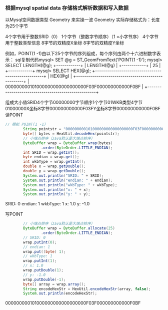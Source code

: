 ### 根据mysql spatial data 存储格式解析数据和写入数据
以Mysql空间数据类型 Geometry 来实操一波
Geometry 实际存储格式为：长度为25个字节

4个字节用于整数SRID（0）
1个字节（整数字节顺序）（1 =小字节序）
4个字节用于整数类型信息
8字节的双精度X坐标
8字节的双精度Y坐标

例如，POINT(1 -1)由以下25个字节的序列组成，每个序列由两个十六进制数字表示：
sql复制代码mysql> SET @g = ST_GeomFromText('POINT(1 -1)');
mysql> SELECT LENGTH(@g);
+------------+
| LENGTH(@g) |
+------------+
|         25 |
+------------+
mysql> SELECT HEX(@g);
+----------------------------------------------------+
| HEX(@g)                                            |
+----------------------------------------------------+
| 000000000101000000000000000000F03F000000000000F0BF |
+----------------------------------------------------+




组成大小值SRID4个字节00000000字节顺序1个字节01WKB类型4字节01000000X坐标8字节000000000000F03FY坐标8字节000000000000F0BF
读POINT
```java
// 模拟 POINT(1 -1)
        String pointstr = "000000000101000000000000000000F03F000000000000F0BF";
        byte[] bytes = HexUtil.decodeHex(pointstr);
        // 小端点排序（Java默认是大端点排序）
        ByteBuffer wrap = ByteBuffer.wrap(bytes)
                .order(ByteOrder.LITTLE_ENDIAN);
        int SRID = wrap.getInt();
        byte endian = wrap.get();
        int wkbType = wrap.getInt();
        double x = wrap.getDouble();
        double y = wrap.getDouble();
        System.out.println("SRID: " + SRID);
        System.out.println("endian: " + endian);
        System.out.println("wkbType: " + wkbType);
        System.out.println("x: " + x);
        System.out.println("y: " + y);
```
SRID: 0
endian: 1
wkbType: 1
x: 1.0
y: -1.0

写POINT
```java  
        // 小端点排序（Java默认是大端点排序）
        ByteBuffer wrap = ByteBuffer.allocate(25)
                .order(ByteOrder.LITTLE_ENDIAN);
        // SRID: 0        
        wrap.putInt(0);
        // endian: 1
        wrap.put((byte) 1);
        // wkbType: 1
        wrap.putInt(1);
        // x: 1.0
        wrap.putDouble(1);
        // y: -1.0
        wrap.putDouble(-1);
        byte[] array = wrap.array();
        String encodeHexStr = HexUtil.encodeHexStr(array, false);
        System.out.println(encodeHexStr);
```
000000000101000000000000000000F03F000000000000F0BF
